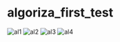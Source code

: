 # algoriza_first_test
![al1](https://user-images.githubusercontent.com/82996452/179508483-684c7da6-0a53-45b3-af80-a687a0120a7f.png)
![al2](https://user-images.githubusercontent.com/82996452/179508500-9949c7e5-e5f4-41fc-bd39-58c1a496a5cc.png)
![al3](https://user-images.githubusercontent.com/82996452/179508506-370671d6-c927-4122-9a22-2ab36e791857.png)
![al4](https://user-images.githubusercontent.com/82996452/179508532-04f760f9-2359-4f69-8d54-89f616502969.png)
